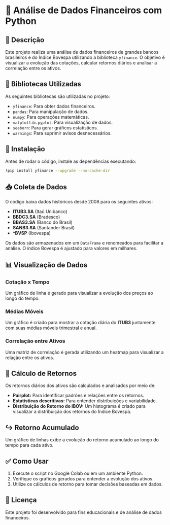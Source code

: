# 💸 Análise de Dados Financeiros com Python

## 🔖 Descrição
Este projeto realiza uma análise de dados financeiros de grandes bancos brasileiros e do Índice Bovespa utilizando a biblioteca `yfinance`. O objetivo é visualizar a evolução das cotações, calcular retornos diários e analisar a correlação entre os ativos.

## 📌 Bibliotecas Utilizadas
As seguintes bibliotecas são utilizadas no projeto:
- `yfinance`: Para obter dados financeiros.
- `pandas`: Para manipulação de dados.
- `numpy`: Para operações matemáticas.
- `matplotlib.pyplot`: Para visualização de dados.
- `seaborn`: Para gerar gráficos estatísticos.
- `warnings`: Para suprimir avisos desnecessários.

## 🔄 Instalação
Antes de rodar o código, instale as dependências executando:
```bash
!pip install yfinance --upgrade --no-cache-dir
```

## 📥 Coleta de Dados
O código baixa dados históricos desde 2008 para os seguintes ativos:
- **ITUB3.SA** (Itaú Unibanco)
- **BBDC3.SA** (Bradesco)
- **BBAS3.SA** (Banco do Brasil)
- **SANB3.SA** (Santander Brasil)
- **^BVSP** (Ibovespa)

Os dados são armazenados em um `DataFrame` e renomeados para facilitar a análise. O índice Bovespa é ajustado para valores em milhares.

## 📊 Visualização de Dados
### Cotação x Tempo
Um gráfico de linha é gerado para visualizar a evolução dos preços ao longo do tempo.

### Médias Móveis
Um gráfico é criado para mostrar a cotação diária do **ITUB3** juntamente com suas médias móveis trimestral e anual.

### Correlação entre Ativos
Uma matriz de correlação é gerada utilizando um heatmap para visualizar a relação entre os ativos.

## 🧮 Cálculo de Retornos
Os retornos diários dos ativos são calculados e analisados por meio de:
- **Pairplot:** Para identificar padrões e relações entre os retornos.
- **Estatísticas descritivas:** Para entender distribuições e variabilidade.
- **Distribuição do Retorno do IBOV:** Um histograma é criado para visualizar a distribuição dos retornos do Índice Bovespa.

## ↪ Retorno Acumulado
Um gráfico de linhas exibe a evolução do retorno acumulado ao longo do tempo para cada ativo.

## ✅ Como Usar
1. Execute o script no Google Colab ou em um ambiente Python.
2. Verifique os gráficos gerados para entender a evolução dos ativos.
3. Utilize os cálculos de retorno para tomar decisões baseadas em dados.

## 📄 Licença
Este projeto foi desenvolvido para fins educacionais e de análise de dados financeiros.

